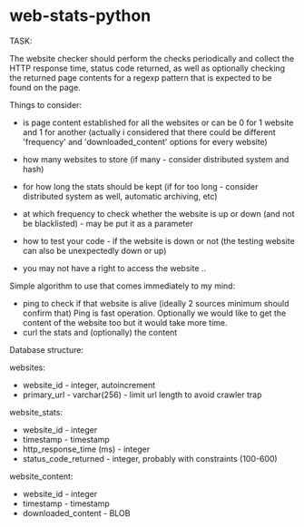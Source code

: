# web-stats-python

TASK:

The website checker should perform the checks periodically and collect the HTTP
response time, status code returned, as well as optionally checking the returned
page contents for a regexp pattern that is expected to be found on the page.


Things to consider:


- is page content established for all the websites or can be 0 for 1 website and 1 for another (actually i considered that there could be different 'frequency' and 'downloaded_content' options for every website)
- how many websites to store (if many - consider distributed system and hash)
- for how long the stats should be kept (if for too long - consider distributed system as well, automatic archiving, etc)
- at which frequency to check whether the website is up or down (and not be blacklisted) - may be put it as a parameter

- how to test your code - if the website is down or not (the testing website can also be unexpectedly down or up)
- you may not have a right to access the website ..

Simple algorithm to use that comes immediately to my mind:
- ping to check if that website is alive (ideally 2 sources minimum should confirm that)
Ping is fast operation. Optionally we would like to get the content of the website too but it would take more time.
- curl the stats and (optionally) the content



Database structure:

websites:
- website_id - integer, autoincrement
- primary_url - varchar(256) - limit url length to avoid crawler trap

website_stats:
- website_id - integer
- timestamp - timestamp
- http_response_time (ms) - integer
- status_code_returned - integer, probably with constraints (100-600)

website_content:
- website_id - integer
- timestamp - timestamp
- downloaded_content - BLOB


